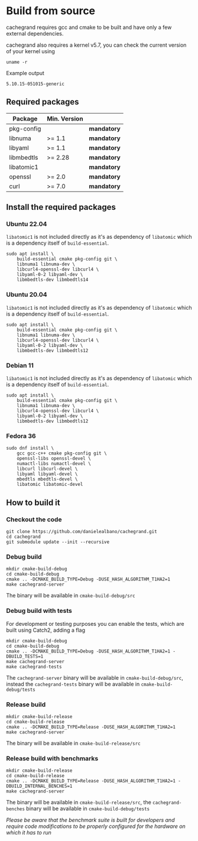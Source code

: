 Build from source
=================

cachegrand requires gcc and cmake to be built and have only a few external dependencies.

cachegrand also requires a kernel v5.7, you can check the current version of your kernel using
```shell
uname -r
```

Example output
```
5.10.15-051015-generic
```

## Required packages

| Package    | Min. Version |               |
|------------|--------------|---------------|
| pkg-config |              | **mandatory** |
| libnuma    | \>= 1.1      | **mandatory** |
| libyaml    | \>= 1.1      | **mandatory** |
| libmbedtls | \>= 2.28     | **mandatory** |
| libatomic1 |              | **mandatory** |
| openssl    | \>= 2.0      | **mandatory** |
| curl       | \>= 7.0      | **mandatory** |

## Install the required packages

### Ubuntu 22.04

`libatomic1` is not included directly as it's as dependency of `libatomic` which is a dependency itself of 
`build-essential`.

```shell
sudo apt install \
    build-essential cmake pkg-config git \
    libnuma1 libnuma-dev \
    libcurl4-openssl-dev libcurl4 \
    libyaml-0-2 libyaml-dev \
    libmbedtls-dev libmbedtls14
```

### Ubuntu 20.04

`libatomic1` is not included directly as it's as dependency of `libatomic` which is a dependency itself of
`build-essential`.

```shell
sudo apt install \
    build-essential cmake pkg-config git \
    libnuma1 libnuma-dev \
    libcurl4-openssl-dev libcurl4 \
    libyaml-0-2 libyaml-dev \
    libmbedtls-dev libmbedtls12
```

### Debian 11

`libatomic1` is not included directly as it's as dependency of `libatomic` which is a dependency itself of
`build-essential`.

```shell
sudo apt install \
    build-essential cmake pkg-config git \
    libnuma1 libnuma-dev \
    libcurl4-openssl-dev libcurl4 \
    libyaml-0-2 libyaml-dev \
    libmbedtls-dev libmbedtls12
```

### Fedora 36

```shell
sudo dnf install \
    gcc gcc-c++ cmake pkg-config git \
    openssl-libs openssl-devel \
    numactl-libs numactl-devel \
    libcurl libcurl-devel \
    libyaml libyaml-devel \
    mbedtls mbedtls-devel \
    libatomic libatomic-devel
```

## How to build it

### Checkout the code

```shell
git clone https://github.com/danielealbano/cachegrand.git
cd cachegrand
git submodule update --init --recursive
```

### Debug build

```shell
mkdir cmake-build-debug
cd cmake-build-debug
cmake .. -DCMAKE_BUILD_TYPE=Debug -DUSE_HASH_ALGORITHM_T1HA2=1
make cachegrand-server
```

The binary will be available in `cmake-build-debug/src`

### Debug build with tests

For development or testing purposes you can enable the tests, which are built using Catch2, adding a flag

```shell
mkdir cmake-build-debug
cd cmake-build-debug
cmake .. -DCMAKE_BUILD_TYPE=Debug -DUSE_HASH_ALGORITHM_T1HA2=1 -DBUILD_TESTS=1
make cachegrand-server
make cachegrand-tests
```

The `cachegrand-server` binary will be available in `cmake-build-debug/src`, instead the `cachegrand-tests` binary will
be available in `cmake-build-debug/tests`

### Release build

```shell
mkdir cmake-build-release
cd cmake-build-release
cmake .. -DCMAKE_BUILD_TYPE=Release -DUSE_HASH_ALGORITHM_T1HA2=1
make cachegrand-server
```

The binary will be available in `cmake-build-release/src`

### Release build with benchmarks

```shell
mkdir cmake-build-release
cd cmake-build-release
cmake .. -DCMAKE_BUILD_TYPE=Release -DUSE_HASH_ALGORITHM_T1HA2=1 -DBUILD_INTERNAL_BENCHES=1
make cachegrand-server
```

The binary will be available in `cmake-build-release/src`, the `cachegrand-benches` binary will be available in
`cmake-build-debug/tests`

*Please be aware that the benchmark suite is built for developers and require code modifications to be properly
configured for the hardware on which it has to run*
